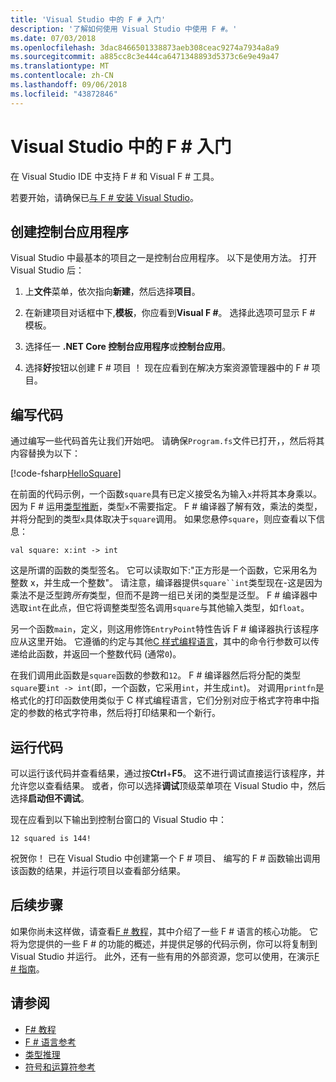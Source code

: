 ```yaml
---
title: 'Visual Studio 中的 F # 入门'
description: '了解如何使用 Visual Studio 中使用 F #。'
ms.date: 07/03/2018
ms.openlocfilehash: 3dac8466501338873aeb308ceac9274a7934a8a9
ms.sourcegitcommit: a885cc8c3e444ca6471348893d5373c6e9e49a47
ms.translationtype: MT
ms.contentlocale: zh-CN
ms.lasthandoff: 09/06/2018
ms.locfileid: "43872846"
---
```

# <a name="get-started-with-f-in-visual-studio"></a>Visual Studio 中的 F # 入门

在 Visual Studio IDE 中支持 F # 和 Visual F # 工具。

若要开始，请确保已[与 F # 安装 Visual Studio](install-fsharp.md#install-f-with-visual-studio)。

## <a name="creating-a-console-application"></a>创建控制台应用程序

Visual Studio 中最基本的项目之一是控制台应用程序。  以下是使用方法。  打开 Visual Studio 后：

1. 上**文件**菜单，依次指向**新建**，然后选择**项目**。

2.  在新建项目对话框中下,**模板**，你应看到**Visual F #**。  选择此选项可显示 F # 模板。

3. 选择任一 **.NET Core 控制台应用程序**或**控制台应用**。

3. 选择**好**按钮以创建 F # 项目 ！  现在应看到在解决方案资源管理器中的 F # 项目。

## <a name="writing-your-code"></a>编写代码

通过编写一些代码首先让我们开始吧。  请确保`Program.fs`文件已打开，，然后将其内容替换为以下：

[!code-fsharp[HelloSquare](../../../samples/snippets/fsharp/getting-started/hello-square.fs)]

在前面的代码示例，一个函数`square`具有已定义接受名为输入`x`并将其本身乘以。  因为 F # 运用[类型推断](../language-reference/type-inference.md)，类型`x`不需要指定。  F # 编译器了解有效，乘法的类型，并将分配到的类型`x`具体取决于`square`调用。  如果您悬停`square`，则应查看以下信息：

```
val square: x:int -> int
```

这是所谓的函数的类型签名。  它可以读取如下:"正方形是一个函数，它采用名为整数 x，并生成一个整数"。  请注意，编译器提供`square``int`类型现在-这是因为乘法不是泛型跨*所有*类型，但而不是跨一组已关闭的类型是泛型。  F # 编译器中选取`int`在此点，但它将调整类型签名调用`square`与其他输入类型，如`float`。

另一个函数`main`，定义，则这用修饰`EntryPoint`特性告诉 F # 编译器执行该程序应从这里开始。  它遵循的约定与其他[C 样式编程语言](https://en.wikipedia.org/wiki/Entry_point#C_and_C.2B.2B)，其中的命令行参数可以传递给此函数，并返回一个整数代码 (通常`0`)。

在我们调用此函数是`square`函数的参数和`12`。  F # 编译器然后将分配的类型`square`要`int -> int`(即，一个函数，它采用`int`，并生成`int`)。  对调用`printfn`是格式化的打印函数使用类似于 C 样式编程语言，它们分别对应于格式字符串中指定的参数的格式字符串，然后将打印结果和一个新行。

## <a name="running-your-code"></a>运行代码

可以运行该代码并查看结果，通过按**Ctrl**+**F5**。  这不进行调试直接运行该程序，并允许您以查看结果。  或者，你可以选择**调试**顶级菜单项在 Visual Studio 中，然后选择**启动但不调试**。

现在应看到以下输出到控制台窗口的 Visual Studio 中：

```
12 squared is 144!
```

祝贺你！  已在 Visual Studio 中创建第一个 F # 项目、 编写的 F # 函数输出调用该函数的结果，并运行项目以查看部分结果。

## <a name="next-steps"></a>后续步骤

如果你尚未这样做，请查看[F # 教程](../tour.md)，其中介绍了一些 F # 语言的核心功能。  它将为您提供的一些 F # 的功能的概述，并提供足够的代码示例，你可以将复制到 Visual Studio 并运行。  此外，还有一些有用的外部资源，您可以使用，在演示[F # 指南](../index.md)。

## <a name="see-also"></a>请参阅

- [F# 教程](../tour.md)
- [F # 语言参考](../language-reference/index.md)
- [类型推理](../language-reference/type-inference.md)
- [符号和运算符参考](../language-reference/symbol-and-operator-reference/index.md)
